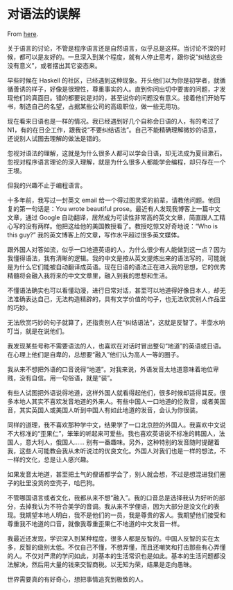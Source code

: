 # 对语法的误解

From [here](https://yinwang1.substack.com/p/grammar).

关于语言的讨论，不管是程序语言还是自然语言，似乎总是这样。当讨论不深的时候，都可以是友好的。一旦深入到某个程度，就有人停止思考，跟你说“纠结这些没有意义”，或者摆出其它姿态来。

早些时候在 Haskell 的社区，已经遇到这种现象。开头他们以为你是初学者，就循循善诱的样子，好像是很理性，尊重事实的人。直到你问出切中要害的问题，才发现他们的真面目。错的都要说是对的，甚至说你的问题没有意义。接着他们开始写书，制造自己的名望，占据某些公司的高级职位，做一些无用功。

现在看来日语也是一样的情况。我已经遇到好几个自称会日语的人，有的考过了 N1，有的在日企工作，跟我说“不要纠结语法”。自己不能精确理解微妙的语意，还说别人试图去理解的做法是错的。

忽视对语法的理解，这就是为什么很多人都可以学会日语，却无法成为夏目漱石。忽视对程序语言理论的深入理解，就是为什么很多人都能学会编程，却只存在一个王垠。

但我的兴趣不止于编程语言。

十多年前，我写过一封英文 email 给一个得过图灵奖的前辈，请教他问题。他回复的第一句话是：You wrote beautiful prose。最近有人发现我博客上一篇中文文章，通过 Google 自动翻译，居然成为可读性非常高的英文文章，简直跟人工精心写的没有两样。他把这给他的美国教授看了。教授吃惊又好奇地说：“Who is this guy?” 我的英文博客上的文章，写作水平超过很多英文媒体。

跟外国人对答如流，似乎一口地道英语的人，为什么很少有人能做到这一点？因为我懂得语法，我有清晰的逻辑。我的中文是按从英文提炼出来的语法写的，可能就是为什么它们能被自动翻译成英语。现在日语的语法正在进入我的思想，它的优秀精髓将会融入我将来的中文文章里，融入到我的思想和生活。

不懂语法确实也可以看懂动漫，进行日常对话，甚至可以地道得好像日本人，却无法准确表达自己，无法构造精辟的，具有文学价值的句子，也无法欣赏别人作品里的巧妙。

无法欣赏巧妙的句子就算了，还指责别人在“纠结语法”，这就是反智了。半壶水响叮当，就是在说他们。

我发现某些号称不需要语法的人，也喜欢在对话时冒出整句“地道”的英语或日语。在心理上他们是自卑的，总想要“融入”他们认为高人一等的圈子。

我从来不想把外语的口音说得“地道”。对我来说，外语发音太地道意味着地位卑贱，没有自信。用一句俗语，就是“装”。

有些人试图把外语说得地道，这样外国人就看得起他们，很多时候却适得其反。很多本地人其实不喜欢发音地道的外来人。有些中国人一口地道的伦敦音，或者美国音，其实英国人或美国人听到中国人有如此地道的发音，会认为你很装。

同样的道理，我不喜欢那种学中文，结果学了一口北京腔的外国人。我喜欢中文说不大标准的“歪果仁”，笨笨的听起来可爱些。我也喜欢英语说不标准的韩国人，法国人，意大利人，俄国人…… 别有一番趣味。另外，这种特别的发音随时提醒着我，这些人可能教会我从未听说过的优良文化。外国人对我们也是一样的想法，不一样的文化，总是让人感兴趣。

如果发音太地道，甚至把土气的俚语都学会了，别人就会想，不过是想混进我们圈子的肚里没货的空壳子，哈巴狗。

不管哪国语言或者文化，我都从来不想“融入”。我的口音总是选择我认为好听的部分，去掉我认为不符合美学的音调。我从来不学俚语，因为大部分是没文化的表现。我期望本地人明白，我不是他们的一员，我是尊贵的客人。我期望他们接受和尊重我不地道的口音，就像我尊重歪果仁不地道的中文发音一样。

我最近还发现，学识深入到某种程度，很多人都是反智的。中国人反智的实在太多，反智的级别太低。不仅自己不懂，不想弄懂，而且还嘲笑和打击那些有心弄懂的人。不仅对严肃的学问如此，对基本的生活常识也是如此。基本的生活问题都没法解决，然后用大量的钱来交智商税。以无知为荣，结果是走向愚昧。

世界需要真的有好奇心，想把事情追究到极致的人。
